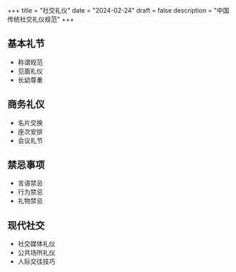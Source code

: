 +++
title = "社交礼仪"
date = "2024-02-24"
draft = false
description = "中国传统社交礼仪规范"
+++

## 基本礼节
- 称谓规范
- 见面礼仪
- 长幼尊重

## 商务礼仪
- 名片交换
- 座次安排
- 会议礼节

## 禁忌事项
- 言语禁忌
- 行为禁忌
- 礼物禁忌

## 现代社交
- 社交媒体礼仪
- 公共场所礼仪
- 人际交往技巧 